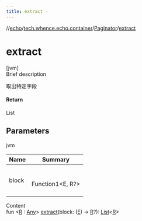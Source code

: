 ```yaml
---
title: extract -
---
```

//[echo](../../index.md)/[tech.whence.echo.container](../index.md)/[Paginator](index.md)/[extract](extract.md)



# extract  
[jvm]  
Brief description  


取出特定字段



#### Return  


List<R>



## Parameters  
  
jvm  
  
|  Name|  Summary| 
|---|---|
| block| <br><br>Function1<E, R?><br><br>
  
  
Content  
fun <[R](extract.md) : [Any](https://kotlinlang.org/api/latest/jvm/stdlib/kotlin/-any/index.html)> [extract](extract.md)(block: ([E](index.md)) -> [R](extract.md)?): [List](https://kotlinlang.org/api/latest/jvm/stdlib/kotlin.collections/-list/index.html)<[R](extract.md)>  



